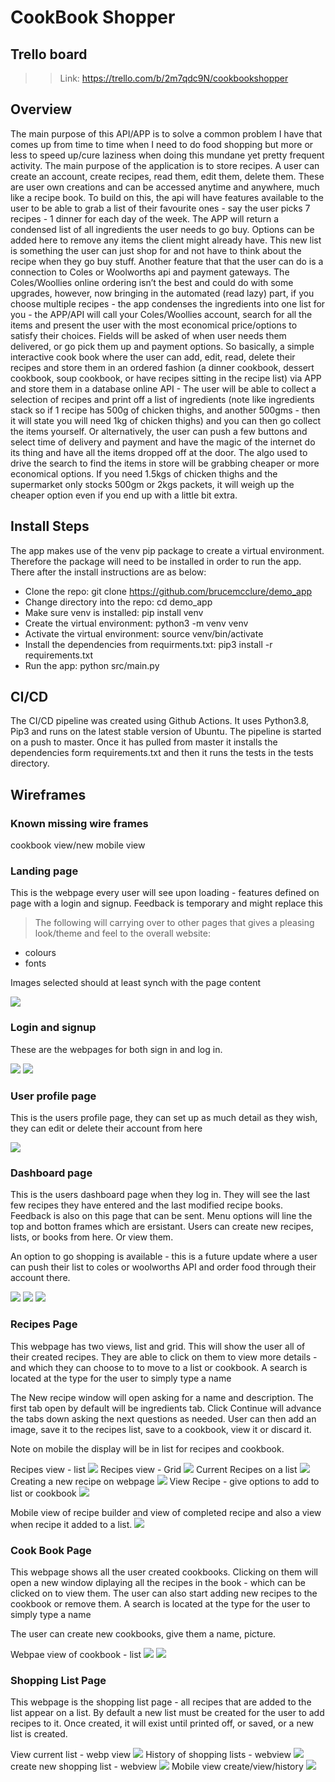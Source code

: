 # CookBook Shopper

## Trello board
>
>
>>Link: https://trello.com/b/2m7qdc9N/cookbookshopper

## Overview

The main purpose of this API/APP is to solve a common problem I have that comes up from time to time when I need to do food shopping but more or less to speed up/cure laziness when doing this mundane yet pretty frequent activity.  The main purpose of the application is to store recipes.  A user can create an account, create recipes, read them, edit them, delete them.  These are user own creations and can be accessed anytime and anywhere, much like a recipe book.  To build on this, the api will have features available to the user to be able to grab a list of their favourite ones - say the user picks 7 recipes - 1 dinner for each day of the week.  The APP will return a condensed list of all ingredients the user needs to go buy.  Options can be added here to remove any items the client might already have.   This new list is something the user can just shop for and not have to think about the recipe when they go buy stuff.   Another feature that that the user can do is a connection to Coles or Woolworths api and payment gateways.  The Coles/Woollies online ordering isn’t the best and could do with some upgrades, however, now bringing in the automated (read lazy) part, if you choose multiple recipes - the app condenses the ingredients into one list for you - the APP/API will call your Coles/Woollies account, search for all the items and present the user with the most economical price/options to satisfy their choices.  Fields will be asked of when user needs them delivered, or go pick them up and payment options.   So basically, a simple interactive cook book where the user can add, edit, read, delete their recipes and store them in an ordered fashion (a dinner cookbook, dessert cookbook, soup cookbook, or have recipes sitting in the recipe list) via APP and store them in a database online API - The user will be able to collect a selection of recipes and print off a list of ingredients (note like ingredients stack so if 1 recipe has 500g of chicken thighs, and another 500gms - then it will state you will need 1kg of chicken thighs) and you can then go collect the items yourself.  Or alternatively, the user can push a few buttons and select time of delivery and payment and have the magic of the internet do its thing and have all the items dropped off at the door.   The algo used to drive the search to find the items in store will be grabbing cheaper or more economical options.  If you need 1.5kgs of chicken thighs and the supermarket only stocks 500gm or 2kgs packets, it will weigh up the cheaper option even if you end up with a little bit extra.  

## Install Steps

The app makes use of the venv pip package to create a virtual environment. Therefore the package will need to be installed in order to run the app. There after the install instructions are as below:

- Clone the repo: git clone https://github.com/brucemcclure/demo_app
- Change directory into the repo: cd demo_app
- Make sure venv is installed: pip install venv
- Create the virtual environment: python3 -m venv venv
- Activate the virtual environment: source venv/bin/activate
- Install the dependencies from requirments.txt: pip3 install -r requirements.txt
- Run the app: python src/main.py

## CI/CD
The CI/CD pipeline was created using Github Actions. It uses Python3.8, Pip3 and runs on the latest stable version of Ubuntu. The pipeline is started on a push to master.
Once it has pulled from master it installs the dependencies form requirements.txt and then it runs the tests in the tests directory.

## Wireframes

### Known missing wire frames

cookbook view/new mobile view

### Landing page

This is the webpage every user will see upon loading - features defined on page with a login and signup.  Feedback is temporary and might replace this
>The following will carrying over to other pages that gives a pleasing look/theme and feel to the overall website:
- colours
- fonts

Images selected should at least synch with the page content

![](docs/wire-frames/1_landingpage_notexpandedmenus.jpg)


### Login and signup

These are the webpages for both sign in and log in.

![](docs/wire-frames/3_signin_screen.jpg)
![](docs/wire-frames/3a_signup_screen.jpg)



### User profile page

This is the users profile page, they can set up as much detail as they wish, they can edit or delete their account from here 

![](docs/wire-frames/6_profile_details_options_page_loggedin_notexpandedmenus.jpg)



### Dashboard page

This is the users dashboard page when they log in.  They will see the last few recipes they have entered and the last modified recipe books.  Feedback is also on this page that can be sent.  Menu options will line the top and botton frames which are ersistant.  Users can create new recipes, lists, or books from here. Or view them.

An option to go shopping is available - this is a future update where a user can push their list to coles or woolworths API and order food through their account there.  


![](docs/wire-frames/4_loggedinpage_notexpandedmenus.jpg)
![](docs/wire-frames/5_loggedinpage_expandedmenus.jpg)
![](docs/wire-frames/3_mobile.jpg)


### Recipes Page

This webpage has two views, list and grid.  This will show the user all of their created recipes. They are able to click on them to view more details - and which they can choose to to move to a list or cookbook.  A search is located at the type for the user to simply type a name

The New recipe window will open asking for a name and description.  The first tab open by default will be ingredients tab. Click Continue will advance the tabs down asking the next questions as needed.  User can then add an image, save it to the recipes list, save to a cookbook, view it or discard it.

Note on mobile the display will be in list for recipes and cookbook.

Recipes view - list
![](docs/wire-frames/7_recipes_view_loggedin_notexpandedmenus_list.jpg)
Recipes view - Grid
![](docs/wire-frames/8_recipe_page_loggedin_expandedmenus.jpg)
Current Recipes on a list
![](docs/wire-frames/9_recipe_list_current_options_page_loggedin_notexpandedmenus.jpg)
Creating a new recipe on webpage
![](docs/wire-frames/10_recipebuilder_options_page_loggedin_notexpandedmenus.jpg)
View Recipe - give options to add to list or cookbook
![](docs/wire-frames/10a_showrecipe_page_loggedin_notexpandedmenus.jpg)

Mobile view of recipe builder and view of completed recipe and also a view when recipe it added to a list.
![](docs/wire-frames/4_mobile.jpg)


### Cook Book Page

This webpage shows all the user created cookbooks. Clicking on them will open a new window diplaying all the recipes in the book - which can be clicked on to view them.  The user can also start adding new recipes to the cookbook or remove them.  A search is located at the type for the user to simply type a name

The user can create new cookbooks, give them a name, picture.

Webpae view of cookbook - list
![](docs/wire-frames/12_cookbook_page_loggedin_notexpandedmenus_list.jpg)
![](docs/wire-frames/13_newcookbook_page_loggedin_notexpandedmenus.jpg)


### Shopping List Page

This webpage is the shopping list page - all recipes that are added to the list appear on a list.  By default a new list must be created for the user to add recipes to it. Once created, it will exist until printed off, or saved, or a new list is created.

View current list - webp view
![](docs/wire-frames/14_shoppinglist_current_options_page_loggedin_notexpandedmenus.jpg)
History of shopping lists - webview
![](docs/wire-frames/15_shoppinglist_history_options_page_loggedin_notexpandedmenus.jpg)
create new shopping list - webview
![](docs/wire-frames/16_shoppinglist_new_options_page_loggedin_notexpandedmenus.jpg)
Mobile view create/view/history
![](docs/wire-frames/5_mobile.jpg)

